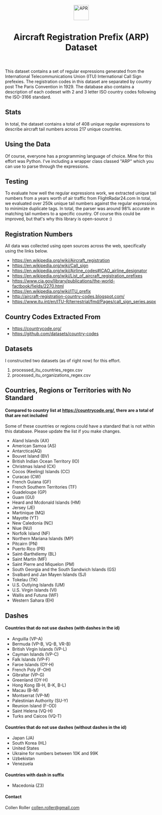 <div align="center"><img src="https://github.com/Collen-Roller/arp/tree/master/images/Box.png" alt="APR" height="50"></div>

# <div align="center">Aircraft Registration Prefix (ARP) Dataset<br /><br />

This dataset contains a set of regular expressions generated from the International Telecommunications Union (ITU) International Call Sign prefexies. The registration codes in this dataset are separated by country post The Paris Convention in 1929. The database also contains a description of each codeset with 2 and 3 letter ISO country codes following the ISO-3166 standard. 

## Stats
In total, the dataset contains a total of 408 unique regular expressions to describe aircraft tail numbers across 217 unique countries. 

## Using the Data
Of course, everyone has a programming language of choice. Mine for this effort was Python. I've including a wrapper class classed "ARP" which you can use to parse through the expressions.

## Testing
To evaluate how well the regular expressions work, we extracted unique tail numbers from a years worth of air traffic from FlightRadar24.com In total, we evaluated over 250k unique tail numbers against the regular expressions to minimize duplicate tags. In total, the parser was around 98% accurate in matching tail numbers to a specific country. Of course this could be improved, but that's why this library is open-source :)

## Registration Numbers
All data was collected using open sources across the web, specifically using the links below.
- https://en.wikipedia.org/wiki/Aircraft_registration
- https://en.wikipedia.org/wiki/Call_sign
- https://en.wikipedia.org/wiki/Airline_codes#ICAO_airline_designator
- https://en.wikipedia.org/wiki/List_of_aircraft_registration_prefixes
- https://www.cia.gov/library/publications/the-world-factbook/fields/2270.html
- https://en.wikipedia.org/wiki/ITU_prefix
- http://aircraft-registration-country-codes.blogspot.com/
- https://www.itu.int/en/ITU-R/terrestrial/fmd/Pages/call_sign_series.aspx


## Country Codes Extracted From
- https://countrycode.org/
- https://github.com/datasets/country-codes

## Datasets
I constructed two datasets (as of right now) for this effort. 
1. processed_itu_countries_regex.csv
2. processed_itu_organizations_regex.csv


## Countries, Regions or Territories with No Standard
#### Compared to country list at https://countrycode.org/, there are a total of that are not included
Some of these countries  or regions could have a standard that is not within this database. Please update the list if you make changes. 
- Aland Islands (AX)
- American Samoa (AS)
- Antarctica(AQ)
- Bouvet Island	(BV)
- British Indian Ocean Territory (IO)
- Christmas Island (CX)
- Cocos (Keeling) Islands (CC)
- Curacao (CW)
- French Guiana	(GF)
- French Southern Territories (TF)
- Guadeloupe (GP)
- Guam (GU)
- Heard and Mcdonald Islands (HM)
- Jersey (JE)
- Martinique (MQ)
- Mayotte (YT)
- New Caledonia (NC)
- Niue (NU)
- Norfolk Island (NF)
- Northern Mariana Islands (MP)
- Pitcairn (PN)
- Puerto Rico (PR)
- Saint-Barthélemy (BL)
- Saint Martin (MF)
- Saint Pierre and Miquelon (PM)
- South Georgia and the South Sandwich Islands (GS)
- Svalbard and Jan Mayen Islands (SJ)
- Tokelau (TK)
- U.S. Outlying Islands (UM)
- U.S. Virgin Islands (VI) 
- Wallis and Futuna (WF)
- Western Sahara (EH)

## Dashes
#### Countries that do not use dashes (with dashes in the id)
- Anguilla (VP-A)
- Bermuda (VP-B, VQ-B, VR-B)
- British Virgin Islands (VP-L)
- Cayman Islands (VP-C)
- Falk Islands (VP-F)
- Faroe Islands (OY-H)
- French Poly (F-OH)
- Gibraltar (VP-G)
- Greenland (OY-H)
- Hong Kong (B-H, B-K, B-L)
- Macau (B-M)
- Montserrat (VP-M)
- Palestinian Authority (SU-Y)
- Reunion Island (F-OD)
- Saint Helena (VQ-H)
- Turks and Caicos (VQ-T)

#### Countries that do not use dashes (without dashes in the id)
- Japan (JA)
- South Korea (HL)
- United States 
- Ukraine for numbers between 10K and 99K
- Uzbekistan
- Venezuela

#### Countries with dash in suffix
- Macedonia (Z3)



#### Contact

Collen Roller 
collen.roller@gmail.com
